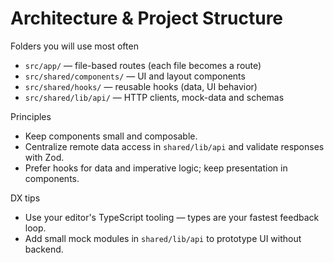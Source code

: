 # Architecture & Project Structure

Folders you will use most often

- `src/app/` — file-based routes (each file becomes a route)
- `src/shared/components/` — UI and layout components
- `src/shared/hooks/` — reusable hooks (data, UI behavior)
- `src/shared/lib/api/` — HTTP clients, mock-data and schemas

Principles

- Keep components small and composable.
- Centralize remote data access in `shared/lib/api` and validate responses with Zod.
- Prefer hooks for data and imperative logic; keep presentation in components.

DX tips

- Use your editor's TypeScript tooling — types are your fastest feedback loop.
- Add small mock modules in `shared/lib/api` to prototype UI without backend.

